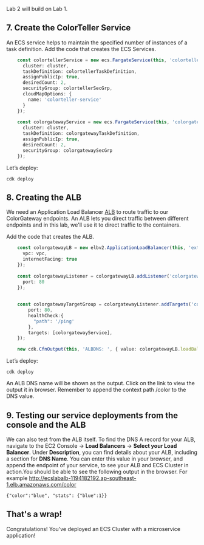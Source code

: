 
Lab 2 will build on Lab 1.


## 7. Create the ColorTeller Service

An ECS service helps to maintain the specified number of instances of a task definition. Add the code that creates the ECS Services.

```ts
    const colortellerService = new ecs.FargateService(this, 'colortellerService', { 
      cluster: cluster,
      taskDefinition: colortellerTaskDefinition,
      assignPublicIp: true,
      desiredCount: 2,
      securityGroup: colortellerSecGrp,
      cloudMapOptions: {
        name: 'colorteller-service'
      }
    });
    
    const colorgatewayService = new ecs.FargateService(this, 'colorgatewayService', { 
      cluster: cluster,
      taskDefinition: colorgatewayTaskDefinition,
      assignPublicIp: true,
      desiredCount: 2,
      securityGroup: colorgatewaySecGrp
    });

```

Let’s deploy:

```
cdk deploy

```


## 8. Creating the ALB


We need an Application Load Balancer [ALB](https://aws.amazon.com/elasticloadbalancing/applicationloadbalancer/) to route traffic to our ColorGateway endpoints. An ALB lets you direct traffic between different endpoints and in this lab, we'll use it to direct traffic to the containers.

Add the code that creates the ALB.

```ts
    const colorgatewayLB = new elbv2.ApplicationLoadBalancer(this, 'external', {
      vpc: vpc,
      internetFacing: true
    });
    
    const colorgatewayListener = colorgatewayLB.addListener('colorgatewayListener', {
      port: 80
    });
    
    
    const colorgatewayTargetGroup = colorgatewayListener.addTargets('colorgatewayTargetGroup', {
        port: 80,
        healthCheck:{
          "path": '/ping'
        },
        targets: [colorgatewayService],
    });

    new cdk.CfnOutput(this, 'ALBDNS: ', { value: colorgatewayLB.loadBalancerDnsName });

```

Let’s deploy:

```
cdk deploy

```

An ALB DNS name will be shown as the output. Click on the link to view the output it in browser. Remember to append the context path /color to the DNS value.

## 9. Testing our service deployments from the console and the ALB
  

We can also test from the ALB itself. To find the DNS A record for your ALB, navigate to the EC2 Console -> **Load Balancers** -> **Select your Load Balancer**. Under **Description**, you can find details about your ALB, including a section for **DNS Name**. You can enter this value in your browser, and append the endpoint of your service, to see your ALB and ECS Cluster in action.You should be able to see the following output in the browser. For example http://ecslabalb-1194182192.ap-southeast-1.elb.amazonaws.com/color

```
{"color":"blue", "stats": {"blue":1}}

```

## That's a wrap!

Congratulations! You've deployed an ECS Cluster with a microservice application!
